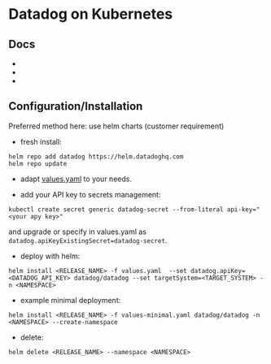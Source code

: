 # Datadog on Kubernetes

## Docs
*  
* 
* 

## Configuration/Installation
Preferred method here: use helm charts (customer requirement)

* fresh install:
```
helm repo add datadog https://helm.datadoghq.com
helm repo update
```
* adapt [values.yaml](https://github.com/DataDog/helm-charts/blob/main/charts/datadog/values.yaml) to your needs.

* add your API key to secrets management:
```
kubectl create secret generic datadog-secret --from-literal api-key="<your apy key>"
```
and upgrade or specify in values.yaml as `datadog.apiKeyExistingSecret=datadog-secret`.

* deploy with helm:
```
helm install <RELEASE_NAME> -f values.yaml  --set datadog.apiKey=<DATADOG_API_KEY> datadog/datadog --set targetSystem=<TARGET_SYSTEM> -n <NAMESPACE>
```

* example minimal deployment:
```
helm install <RELEASE_NAME> -f values-minimal.yaml datadog/datadog -n <NAMESPACE> --create-namespace
```

* delete:
```
helm delete <RELEASE_NAME> --namespace <NAMESPACE>
```
